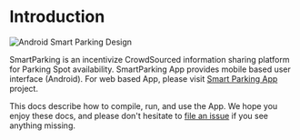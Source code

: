 # Introduction

![Android Smart Parking Design](https://gitlab.anu.edu.au/u1063268/smart-parking-app/raw/master/docs/android.png "Android Smart Parking Architecture")

SmartParking is an incentivize CrowdSourced information sharing platform for Parking Spot availability. SmartParking App provides mobile based user interface (Android). For web based App, please visit [Smart Parking App](https://gitlab.anu.edu.au/u1063268/smart-parking-backend) project.

This docs describe how to compile, run, and use the App.
We hope you enjoy these docs, and please don't hesitate to [file an issue](https://gitlab.anu.edu.au/u1063268/smart-parking-app/issues/new) if you see anything missing.

